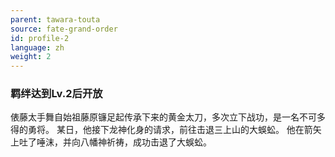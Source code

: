 ```yaml
---
parent: tawara-touta
source: fate-grand-order
id: profile-2
language: zh
weight: 2
---
```


### 羁绊达到Lv.2后开放

俵藤太手舞自始祖藤原镰足起传承下来的黄金太刀，多次立下战功，是一名不可多得的勇将。
某日，他接下龙神化身的请求，前往击退三上山的大蜈蚣。
他在箭矢上吐了唾沫，并向八幡神祈祷，成功击退了大蜈蚣。
